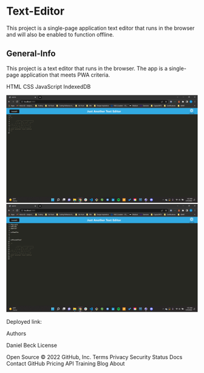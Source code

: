 # Text-Editor
This project is a single-page application text editor that runs in the browser and will also be enabled to function offline. 
​

## General-Info
​This project is a text editor that runs in the browser. The app is a single-page application that meets PWA criteria. 

HTML
CSS
JavaScript
IndexedDB

<img src="client\Screenshot (3).png" alt="Alt text" title="Home Screen">
<img src="client\Screenshot (4).png" alt="Alt text" title="Notes Page">



​Deployed link:​ 

Authors
​

Daniel Beck​
License
​

Open Source​​​​​​
© 2022 GitHub, Inc.
Terms
Privacy
Security
Status
Docs
Contact GitHub
Pricing
API
Training
Blog
About
